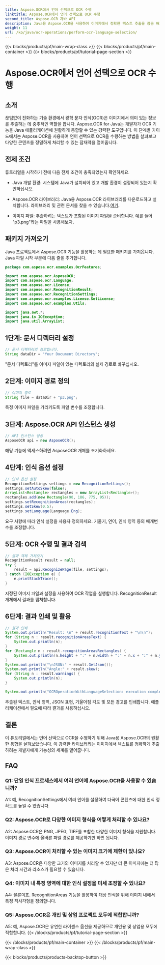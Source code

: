 ```yaml
---
title: Aspose.OCR에서 언어 선택으로 OCR 수행
linktitle: Aspose.OCR에서 언어 선택으로 OCR 수행
second_title: Aspose.OCR 자바 API
description: Java용 Aspose.OCR을 사용하여 이미지에서 정확한 텍스트 추출을 잠금 해제하세요. 언어 선택과 함께 정확한 OCR을 위한 단계별 가이드를 따르세요.
weight: 11
url: /ko/java/ocr-operations/perform-ocr-language-selection/
---
```


{{< blocks/products/pf/main-wrap-class >}}
{{< blocks/products/pf/main-container >}}
{{< blocks/products/pf/tutorial-page-section >}}

# Aspose.OCR에서 언어 선택으로 OCR 수행

## 소개

끊임없이 진화하는 기술 환경에서 광학 문자 인식(OCR)은 이미지에서 의미 있는 정보를 추출하는 데 중추적인 역할을 합니다. Aspose.OCR for Java는 개발자가 OCR 기능을 Java 애플리케이션에 원활하게 통합할 수 있는 강력한 도구입니다. 이 단계별 가이드에서는 Aspose.OCR을 사용하여 언어 선택으로 OCR을 수행하는 방법을 살펴보고 다양한 콘텐츠를 정밀하게 처리할 수 있는 잠재력을 열어줍니다.

## 전제 조건

튜토리얼을 시작하기 전에 다음 전제 조건이 충족되었는지 확인하세요.

- Java 개발 환경: 시스템에 Java가 설치되어 있고 개발 환경이 설정되어 있는지 확인하십시오.

-  Aspose.OCR 라이브러리: Java용 Aspose.OCR 라이브러리를 다운로드하고 설치합니다. 라이브러리 및 관련 문서를 찾을 수 있습니다.[여기](https://reference.aspose.com/ocr/java/).

- 이미지 파일: 추출하려는 텍스트가 포함된 이미지 파일을 준비합니다. 예를 들어 "p3.png"라는 파일을 사용해보자.

## 패키지 가져오기

Java 프로젝트에서 Aspose.OCR 기능을 활용하는 데 필요한 패키지를 가져옵니다. Java 파일 시작 부분에 다음 줄을 추가합니다.

```java
package com.aspose.ocr.examples.OcrFeatures;

import com.aspose.ocr.AsposeOCR;
import com.aspose.ocr.Language;
import com.aspose.ocr.License;
import com.aspose.ocr.RecognitionResult;
import com.aspose.ocr.RecognitionSettings;
import com.aspose.ocr.examples.License.SetLicense;
import com.aspose.ocr.examples.Utils;

import java.awt.*;
import java.io.IOException;
import java.util.ArrayList;
```

## 1단계: 문서 디렉터리 설정

```java
// 문서 디렉터리의 경로입니다.
String dataDir = "Your Document Directory";
```

"문서 디렉토리"를 이미지 파일이 있는 디렉토리의 실제 경로로 바꾸십시오.

## 2단계: 이미지 경로 정의

```java
// 이미지 경로
String file = dataDir + "p3.png";
```

특정 이미지 파일을 가리키도록 파일 변수를 조정합니다.

## 3단계: Aspose.OCR API 인스턴스 생성

```java
// API 인스턴스 생성
AsposeOCR api = new AsposeOCR();
```

해당 기능에 액세스하려면 AsposeOCR 개체를 초기화하세요.

## 4단계: 인식 옵션 설정

```java
// 인식 옵션 설정
RecognitionSettings settings = new RecognitionSettings();
settings.setAutoSkew(false);
ArrayList<Rectangle> rectangles = new ArrayList<Rectangle>();
rectangles.add(new Rectangle(90, 186, 775, 95));
settings.setRecognitionAreas(rectangles);
settings.setSkew(0.5);
settings.setLanguage(Language.Eng);
```

요구 사항에 따라 인식 설정을 사용자 정의하세요. 기울기, 언어, 인식 영역 등의 매개변수를 조정합니다.

## 5단계: OCR 수행 및 결과 검색

```java
// 결과 객체 가져오기
RecognitionResult result = null;
try {
    result = api.RecognizePage(file, settings);
} catch (IOException e) {
    e.printStackTrace();
}
```

지정된 이미지 파일과 설정을 사용하여 OCR 작업을 실행합니다. RecognitionResult 개체에서 결과를 캡처합니다.

## 6단계: 결과 인쇄 및 활용

```java
// 결과 인쇄
System.out.println("Result: \n" + result.recognitionText + "\n\n");
for (String n : result.recognitionAreasText) {
    System.out.println(n);
}
for (Rectangle n : result.recognitionAreasRectangles) {
    System.out.println(n.height + ":" + n.width + ":" + n.x + ":" + n.y);
}
System.out.println("\nJSON:" + result.GetJson());
System.out.println("Angle:" + result.skew);
for (String n : result.warnings) {
    System.out.println(n);
}

System.out.println("OCROperationWithLanguageSelection: execution complete");
```

추출된 텍스트, 인식 영역, JSON 표현, 기울어짐 각도 및 모든 경고를 인쇄합니다. 애플리케이션에서 필요에 따라 결과를 사용하십시오.

## 결론

이 튜토리얼에서는 언어 선택으로 OCR을 수행하기 위해 Java용 Aspose.OCR의 원활한 통합을 살펴보았습니다. 이 강력한 라이브러리는 이미지에서 텍스트를 정확하게 추출하려는 개발자에게 가능성의 세계를 열어줍니다.

## FAQ

### Q1: 단일 인식 프로세스에서 여러 언어에 Aspose.OCR을 사용할 수 있습니까?

A1: 예, RecognitionSettings에서 여러 언어를 설정하여 다국어 콘텐츠에 대한 인식 정확도를 높일 수 있습니다.

### Q2: Aspose.OCR로 다양한 이미지 형식을 어떻게 처리할 수 있나요?

A2: Aspose.OCR은 PNG, JPEG, TIFF를 포함한 다양한 이미지 형식을 지원합니다. 이미지 경로 변수에 올바른 파일 경로를 제공하기만 하면 됩니다.

### Q3: Aspose.OCR이 처리할 수 있는 이미지 크기에 제한이 있나요?

A3: Aspose.OCR은 다양한 크기의 이미지를 처리할 수 있지만 더 큰 이미지에는 더 많은 처리 시간과 리소스가 필요할 수 있습니다.

### Q4: 이미지 내 특정 영역에 대한 인식 설정을 미세 조정할 수 있나요?

A4: 물론이죠. RecognitionAreas 기능을 활용하여 대상 인식을 위해 이미지 내에서 특정 직사각형을 정의합니다.

### Q5: Aspose.OCR은 개인 및 상업 프로젝트 모두에 적합합니까?

A5: 예, Aspose.OCR은 유연한 라이센스 옵션을 제공하므로 개인용 및 상업용 모두에 적합합니다.
{{< /blocks/products/pf/tutorial-page-section >}}

{{< /blocks/products/pf/main-container >}}
{{< /blocks/products/pf/main-wrap-class >}}

{{< blocks/products/products-backtop-button >}}
